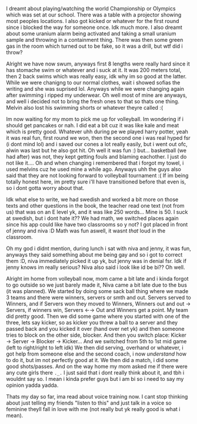 I dreamt about playing/watching the world Championship or Olympics which was set at our school. There was a table with a projector showing most peoples locations.
I also got kicked or whatever for the first round since i blocked the way for someone once. Idk much more.
I also dreamt about some uranium alarm being activated and taking a small uranium sample and throwing in a containment thing. There was then some green gas in the room which turned out to be fake, so it was a drill, but wtf did i throw?

Alright we have now swum, anyways first 8 lengths were really hard since it has stomache swim or whatever and i suck at it. It was 200 meters total, then 2 back swims which was really easy, idk why im so good at the latter.
While we were chanigng to our normal clothes, wait
i showed sofias the writing and she was suprised lol. Anyways while we were changing again after swimming i ripped my underwear. Oh well most of mine are anyways, and well i decided not to bring the fresh ones to that so thats one thing. Melvin also lost his swimming shorts or whatever theyre called :(

Im now waiting for my mom to pick me up for volleyball. Im wondering if i should get pancakes or nah. I did eat a bit cuz it was like kale and meat which is pretty good. Whatever uhh during pe we played harry potter, yeah it was real fun, first round we won, then the second one i was real hyped fsr (i dont mind lol) and i saved our cones a lot really easily, but i went out ofc, alwin was last but he also got hit. Oh well it was fun :) but... basketball (we had after) was not, they kept getting fouls and blaming eachother. I just do not like it....
Oh and when changing i remembered that i forgot my towel, i used melvins cuz he used mine a while ago. Anyways uhh the guys also said that they are not looking forward to volleyball tournament :(
If im being totally honest here, im pretty sure i'll have transitioned before that even is, so i dont gotta worry about that.

Idk what else to write, we had swedish and worked a bit more on those texts and other questions in the book, the teacher read one text (not from us) that was on an E level yk, and it was like 250 words... Mine is 50. I suck at swedish, but i dont hate it??
We had math, we switched places again since his app could like have two classrooms so y not? I got placed in front of jenny and niva :D
Math was fun aswell, it wasnt *that* loud in the classroom.

Oh my god i didnt mention, during lunch i sat with niva and jenny, it was fun, anyways they said something about me being gay and so i got to correct them :D, niva immediately picked it up yk, but jenny was in denial fsr. Idk if jenny knows im really serious? Niva also said i look like id be bi?? Oh well.

Alright im home from volleyball now, mom came a bit late and i kinda forgot to go outside so we just barely made it, Niva came a bit late due to the bus (it was planned). We started by doing some sack ball thing where we made 3 teams and there were winners, servers or smth and out. Servers served to Winners, and if Servers won they moved to Winners, Winners out and out → Servers, if winners win, Servers ←→ Out and Winners get a point. My team did pretty good. Then we did some game where you started with one of the three, lets say kicker, so as kicker you threw a ball to a server and they passed back and you kicked it over (hand over net yk) and then someone tries to block on the other side, blocker. And then you switch place:
Kicker → Server → Blocker → Kicker...
And we switched from 5th to 1st mid game (left to right/right to left idk)
We then did serving, overhand or whatever, i got help from someone else and the second coach, i now *understand* how to do it, but im not perfectly good at it.
We then did a match, i did some good shots/passes.
And on the way home my mom asked me if there were any cute girls there `._.` I just said that i dont really think about it, and tbh i wouldnt say so. I mean i kinda prefer guys but i am bi so i need to say my opinion yadda yadda.

Thats my day so far, ima read about voice training now. I cant stop thinking about just telling my friends "listen to this" and just talk in a voice so feminine theyll fall in love with me (not really but yk really good is what i mean).